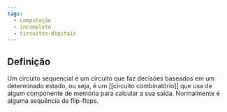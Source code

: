```yaml
---
tags:
  - computação
  - incompleto
  - circuitos-digitais
---
```

## Definição

Um circuito sequencial é um circuito que faz decisões baseados em um determinado estado, ou seja, é um [[circuito combinatório]] que usa de algum componente de memória para calcular a sua saída. Normalmente é alguma sequência de flip-flops.

